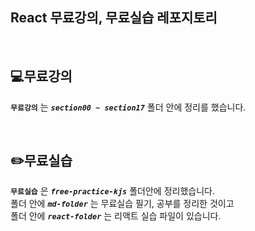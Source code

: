 ## **React 무료강의, 무료실습 레포지토리**

<br/>

## **💻무료강의**
  **`무료강의`** 는 ***`section00 ~ section17`*** 폴더 안에 정리를 했습니다.

<br/>

## **✏️무료실습**
  **`무료실습`** 은 ***`free-practice-kjs`*** 폴더안에 정리했습니다. <br/>
  폴더 안에 ***`md-folder`*** 는 무료실습 필기, 공부를 정리한 것이고 <br/>
  폴더 안에 ***`react-folder`*** 는 리액트 실습 파일이 있습니다.
